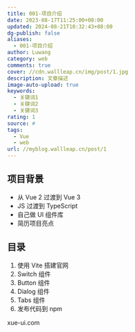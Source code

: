 ```yaml
---
title: 001-项目介绍
date: 2023-08-17T11:25:00+08:00
updated: 2024-08-21T10:32:43+08:00
dg-publish: false
aliases:
  - 001-项目介绍
author: Luwang
category: web
comments: true
cover: //cdn.wallleap.cn/img/post/1.jpg
description: 文章描述
image-auto-upload: true
keywords:
  - 关键词1
  - 关键词2
  - 关键词3
rating: 1
source: #
tags:
  - Vue
  - web
url: //myblog.wallleap.cn/post/1
---
```


## 项目背景

- 从 Vue 2 过渡到 Vue 3
- JS 过渡到 TypeScript
- 自己做 UI 组件库
- 简历项目亮点

## 目录

1. 使用 Vite 搭建官网
2. Switch 组件
3. Button 组件
4. Dialog 组件
5. Tabs 组件
6. 发布代码到 npm

xue-ui.com
